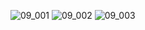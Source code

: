 ![09_001](https://user-images.githubusercontent.com/80503808/185532290-56f44131-35aa-43f1-a3e0-4c0fc5758fe8.png)
![09_002](https://user-images.githubusercontent.com/80503808/185532293-5aa4542e-f686-4750-98d3-c763f7a289bc.png)
![09_003](https://user-images.githubusercontent.com/80503808/185532297-cd7778fc-1ef4-497a-becf-dad40edf1656.png)
